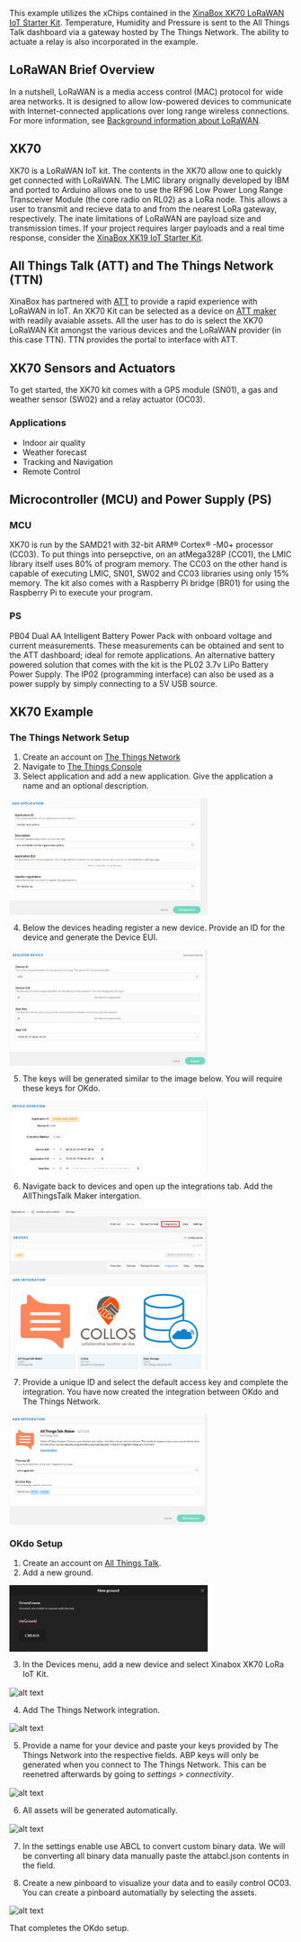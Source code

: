 This example utilizes the xChips contained in the [XinaBox XK70 LoRaWAN IoT Starter Kit](https://xinabox.cc/products/xk70). Temperature, Humidity and Pressure is sent to the All Things Talk dashboard via a gateway hosted by The Things Network. The ability to actuate a relay is also incorporated in the example.

## LoRaWAN Brief Overview

In a nutshell, LoRaWAN is a media access control (MAC) protocol for wide area networks. It is designed to allow low-powered devices to communicate with Internet-connected applications over long range wireless connections. For more information, see [Background information about LoRaWAN](https://www.thethingsnetwork.org/docs/lorawan/).

## XK70

XK70 is a LoRaWAN IoT kit. The contents in the XK70 allow one to quickly get connected with LoRaWAN. The LMIC library orignally developed by IBM and ported to Arduino allows one to use the RF96 Low Power Long Range Transceiver Module (the core radio on RL02) as a LoRa node. This allows a user to transmit and recieve data to and from the nearest LoRa gateway, respectively. The inate limitations of LoRaWAN are payload size and transmission times. If your project requires larger payloads and a real time response, consider the [XinaBox XK19 IoT Starter Kit](https://xinabox.cc/products/xk19).

## All Things Talk (ATT) and The Things Network (TTN)

XinaBox has partnered with [ATT](https://www.allthingstalk.com/) to provide a rapid experience with LoRaWAN in IoT. An XK70 Kit can be selected as a device on [ATT maker](https://maker.allthingstalk.com/) with readily avaiable assets. All the user has to do is select the XK70 LoRaWAN Kit amongst the various devices and the LoRaWAN provider (in this case TTN). TTN provides the portal to interface with ATT. 

## XK70 Sensors and Actuators

To get started, the XK70 kit comes with a GPS module (SN01), a gas and weather sensor (SW02) and a relay actuator (OC03). 

### Applications

* Indoor air quality
* Weather forecast
* Tracking and Navigation
* Remote Control

## Microcontroller (MCU) and Power Supply (PS)

### MCU

XK70 is run by the SAMD21 with 32-bit ARM® Cortex® -M0+ processor (CC03). To put things into persepctive, on an atMega328P (CC01), the LMIC library itself uses 80% of program memory. The CC03 on the other hand is capable of executing LMIC, SN01, SW02 and CC03 libraries using only 15% memory. The kit also comes with a Raspberry Pi bridge (BR01) for using the Raspberry Pi to execute your program.

### PS

PB04 Dual AA Intelligent Battery Power Pack with onboard voltage and current measurements. These measurements can be obtained and sent to the ATT dashboard; ideal for remote applications. An alternative battery powered solution that comes with the kit is the PL02 3.7v LiPo Battery Power Supply. The IP02 (programming interface) can also be used as a power supply by simply connecting to a 5V USB source.

## XK70 Example

### The Things Network Setup

1. Create an account on [The Things Network](https://thethingsnetwork.org)
2. Navigate to [The Things Console](https://console.thethingsnetwork.org)
3. Select application and add a new application. Give the application a name and an optional description.

<img src="https://github.com/xinabox/arduino-LMIC/blob/master/extras/ttn1.png" alt="alt text" width="70%" height="auto" align="center">

4. Below the devices heading register a new device. Provide an ID for the device and generate the Device EUI.

<img src="https://github.com/xinabox/arduino-LMIC/blob/master/extras/ttn2.png" alt="alt text" width="70%" height="auto" align="center">

5. The keys will be generated similar to the image below. You will require these keys for OKdo.

<img src="https://github.com/xinabox/arduino-LMIC/blob/master/extras/ttn3.png" alt="alt text" width="70%" height="auto" align="center">

6. Navigate back to devices and open up the integrations tab. Add the AllThingsTalk Maker intergation.

<img src="https://github.com/xinabox/arduino-LMIC/blob/master/extras/ttn4.png" alt="alt text" width="70%" height="auto" align="center">

<img src="https://github.com/xinabox/arduino-LMIC/blob/master/extras/ttn5.png" alt="alt text" width="70%" height="auto" align="center">

7. Provide a unique ID and select the default access key and complete the integration. You have now created the integration between OKdo and The Things Network.

<img src="https://github.com/xinabox/arduino-LMIC/blob/master/extras/ttn6.png" alt="alt text" width="70%" height="auto" align="center">

### OKdo Setup

1. Create an account on [All Things Talk](https://maker.allthingstalk.com/).
2. Add a new ground.

<img src="https://github.com/xinabox/arduino-LMIC/blob/master/extras/okdo1.png" alt="alt text" width="70%" height="auto" align="center">

3. In the Devices menu, add a new device and select Xinabox XK70 LoRa IoT Kit.

<img src="https://github.com/xinabox/arduino-LMIC/blob/master/extras/att2.png" alt="alt text" width="70%" height="auto" align="center">

4. Add The Things Network integration.

<img src="https://github.com/xinabox/arduino-LMIC/blob/master/extras/att3.png" alt="alt text" width="70%" height="auto" align="center">

5. Provide a name for your device and paste your keys provided by The Things Network into the respective fields. ABP keys will only be generated when you connect to The Things Network. This can be reenetred afterwards by going to *settings > connectivity*.

<img src="https://github.com/xinabox/arduino-LMIC/blob/master/extras/att4.png" alt="alt text" width="70%" height="auto" align="center">

6. All assets will be generated automatically.

<img src="https://github.com/xinabox/arduino-LMIC/blob/master/extras/att7.png" alt="alt text" width="70%" height="auto" align="center">

7. In the settings enable use ABCL to convert custom binary data. We will be converting all binary data manually paste the attabcl.json contents in the field.

8.  Create a new pinboard to visualize your data and to easily control OC03. You can create a pinboard automatially by selecting the assets.

<img src="https://github.com/xinabox/arduino-LMIC/blob/master/extras/att11.png" alt="alt text" width="70%" height="auto" align="center">

That completes the OKdo setup.